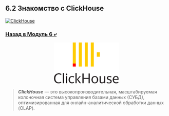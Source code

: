 ## 6.2 Знакомство с ClickHouse

[![ClickHouse](https://img.shields.io/badge/click-house-blue?logo=clickhouse)](https://clickhouse.com/docs/ru/)

### [Назад в Модуль 6 ⤶](/data/Module6/readme.md)

<p align="center">
<img src="/data/Module6/img/ch_logo.png" width="40%">
</p>

> ***ClickHouse*** — это высокопроизводительная, масштабируемая колоночная система управления базами данных (СУБД), 
> оптимизированная для онлайн-аналитической обработки данных (OLAP).